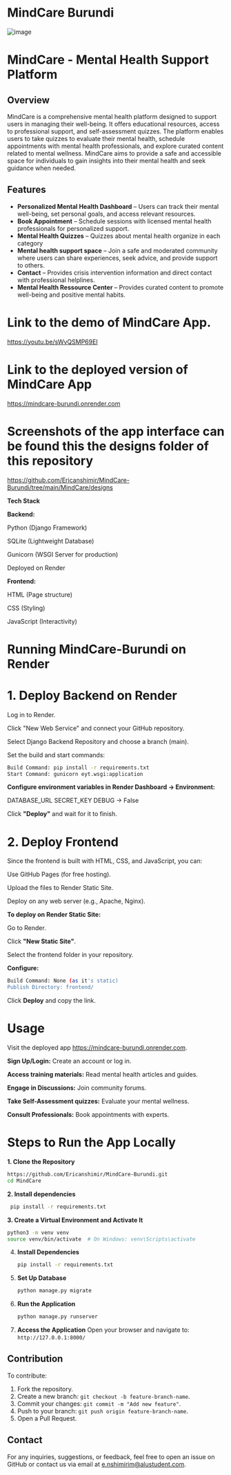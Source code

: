 # MindCare Burundi

![image](https://github.com/user-attachments/assets/3185023a-261d-44c0-a634-da654600586d)


# MindCare - Mental Health Support Platform

## Overview
MindCare is a comprehensive mental health platform designed to support users in managing their well-being. It offers educational resources, access to professional support, and self-assessment quizzes. The platform enables users to take quizzes to evaluate their mental health, schedule appointments with mental health professionals, and explore curated content related to mental wellness. MindCare aims to provide a safe and accessible space for individuals to gain insights into their mental health and seek guidance when needed.

## Features
- **Personalized Mental Health Dashboard** – Users can track their mental well-being, set personal goals, and access relevant resources.
- **Book Appointment** – Schedule sessions with licensed mental health professionals for personalized support.
- **Mental Health Quizzes** – Quizzes about mental health organize in each category
- **Mental health support space** – Join a safe and moderated community where users can share experiences, seek advice, and provide support to others.
- **Contact** – Provides crisis intervention information and direct contact with professional helplines.
- **Mental Health Ressource Center** – Provides curated content to promote well-being and positive mental habits.
  
# Link to the demo of MindCare App.

https://youtu.be/sWvQSMP69EI

# Link to the deployed version of MindCare App

https://mindcare-burundi.onrender.com

# Screenshots of the app interface can be found this the **designs folder** of this repository

https://github.com/Ericanshimir/MindCare-Burundi/tree/main/MindCare/designs

**Tech Stack**

**Backend:**

Python (Django Framework)

SQLite (Lightweight Database)

Gunicorn (WSGI Server for production)

Deployed on Render

**Frontend:**

HTML (Page structure)

CSS (Styling)

JavaScript (Interactivity)

# Running MindCare-Burundi on Render

# 1. Deploy Backend on Render

Log in to Render.

Click "New Web Service" and connect your GitHub repository.

Select Django Backend Repository and choose a branch (main).

Set the build and start commands:
```bash
Build Command: pip install -r requirements.txt
Start Command: gunicorn eyt.wsgi:application
```
**Configure environment variables in Render Dashboard → Environment:**

DATABASE_URL
SECRET_KEY
DEBUG → False

Click **"Deploy"** and wait for it to finish.

# 2. Deploy Frontend

Since the frontend is built with HTML, CSS, and JavaScript, you can:

Use GitHub Pages (for free hosting).

Upload the files to Render Static Site.

Deploy on any web server (e.g., Apache, Nginx).

**To deploy on Render Static Site:**

Go to Render.

Click **"New Static Site"**.

Select the frontend folder in your repository.

**Configure:**
```bash
Build Command: None (as it's static)
Publish Directory: frontend/
```
Click **Deploy** and copy the link.

# Usage

Visit the deployed app https://mindcare-burundi.onrender.com.

**Sign Up/Login:** Create an account or log in.

**Access training materials:** Read mental health articles and guides.

**Engage in Discussions:** Join community forums.

**Take Self-Assessment quizzes:** Evaluate your mental wellness.

**Consult Professionals:** Book appointments with experts.


# Steps to Run the App Locally
**1. Clone the Repository**
   ```sh
   https://github.com/Ericanshimir/MindCare-Burundi.git
   cd MindCare
   ```
**2. Install dependencies**
```bash
 pip install -r requirements.txt
```
**3. Create a Virtual Environment and Activate It**
   ```sh
   python3 -m venv venv
   source venv/bin/activate  # On Windows: venv\Scripts\activate
   ```
4. **Install Dependencies**
   ```sh
   pip install -r requirements.txt
   ```
5. **Set Up Database**
   ```sh
   python manage.py migrate
   ```
6. **Run the Application**
   ```sh
   python manage.py runserver
   ```
7. **Access the Application**
   Open your browser and navigate to: `http://127.0.0.1:8000/`
    
## Contribution
To contribute:
1. Fork the repository.
2. Create a new branch: `git checkout -b feature-branch-name`.
3. Commit your changes: `git commit -m "Add new feature"`.
4. Push to your branch: `git push origin feature-branch-name`.
5. Open a Pull Request.

## Contact
For any inquiries, suggestions, or feedback, feel free to open an issue on GitHub or contact us via email at e.nshimirim@alustudent.com.
